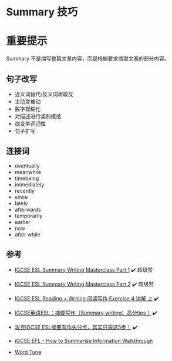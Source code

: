 # Summary 技巧

# 重要提示
Summary 不是缩写整篇文章内容，而是根据要求摘取文章的部分内容。

## 句子改写
- 近义词替代/反义词再取反
- 主动变被动
- 数字模糊化
- 对描述进行类别概括
- 改变单词词性
- 句子扩写

## 连接词
- eventually
- meanwhile
- timebeing
- immediately
- recently
- since
- lately
- afterwards
- temporarily
- earlier
- now
- after while
  
## 参考
- [IGCSE ESL Summary Writing Masterclass Part 1](https://www.youtube.com/watch?v=U-4unKyv66M) ✔️ 超级赞
- [IGCSE ESL Summary Writing Masterclass Part 2](https://www.youtube.com/watch?v=XyHrowIYyXQ) ✔️ 超级赞

- [IGCSE ESL Reading + Writing 阅读写作 Exercise 4 讲解 上](https://www.bilibili.com/video/BV1Jj411F7QA/) ✔️
- [IGCSE英语ESL：摘要写作（Summary writing）高分tips！](https://zhuanlan.zhihu.com/p/411481045) ✔️
- [攻克IGCSE ESL摘要写作失分点，其实只需这5步！](https://www.sohu.com/a/605749199_113707) ✔️
- [iGCSE EFL - How to Summarise Information Walkthrough](https://www.youtube.com/watch?v=FjctFImqC4M)
- [Word Tune](https://app.wordtune.com/)
